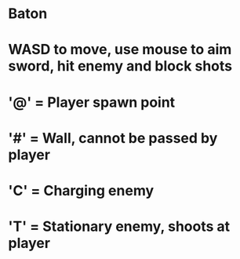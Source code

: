 # Baton

# WASD to move, use mouse to aim sword, hit enemy and block shots

# '@' = Player spawn point
# '#' = Wall, cannot be passed by player
# 'C' = Charging enemy
# 'T' = Stationary enemy, shoots at player
